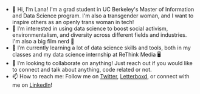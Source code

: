- 👋 Hi, I’m Lana! I'm a grad student in UC Berkeley's Master of Information and Data Science program. I'm also a transgender woman, and I want to inspire others as an openly trans woman in tech!
- 👀 I’m interested in using data science to boost social activism, environmentalism, and diversity across different fields and industries. I'm also a big film nerd 🎥
- 🌱 I’m currently learning a lot of data science skills and tools, both in my classes and my data science internship at ReThink Media 🖥️
- 💞️ I’m looking to collaborate on anything! Just reach out if you would like to connect and talk about anything, code related or not.
- 📫 How to reach me: Follow me on [Twitter](https://twitter.com/1dr_wall), [Letterboxd](https://letterboxd.com/choshacao314/), or connect with me on [LinkedIn](www.linkedin.com/in/lana-elauria)!

<!---
lana-e/lana-e is a ✨ special ✨ repository because its `README.md` (this file) appears on your GitHub profile.
You can click the Preview link to take a look at your changes.
--->
